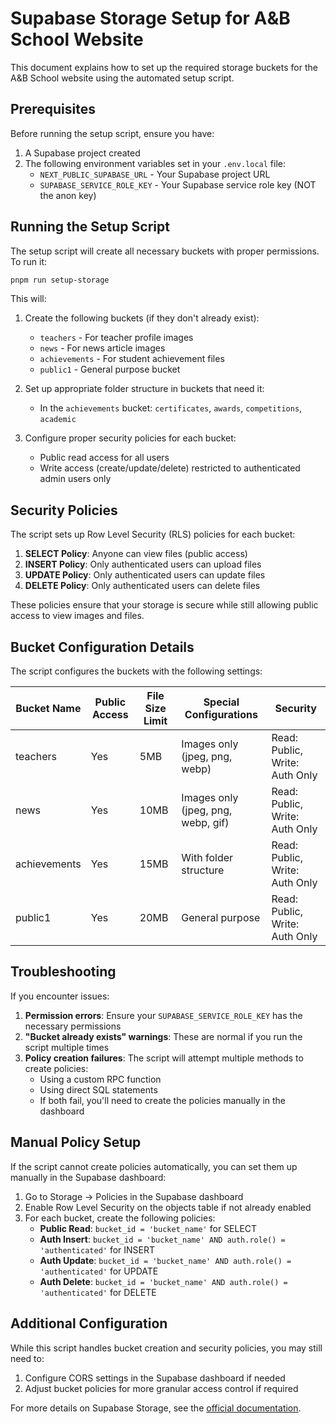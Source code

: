 # Supabase Storage Setup for A&B School Website

This document explains how to set up the required storage buckets for the A&B School website using the automated setup script.

## Prerequisites

Before running the setup script, ensure you have:

1. A Supabase project created
2. The following environment variables set in your `.env.local` file:
   - `NEXT_PUBLIC_SUPABASE_URL` - Your Supabase project URL
   - `SUPABASE_SERVICE_ROLE_KEY` - Your Supabase service role key (NOT the anon key)

## Running the Setup Script

The setup script will create all necessary buckets with proper permissions. To run it:

```bash
pnpm run setup-storage
```

This will:

1. Create the following buckets (if they don't already exist):
   - `teachers` - For teacher profile images
   - `news` - For news article images
   - `achievements` - For student achievement files
   - `public1` - General purpose bucket

2. Set up appropriate folder structure in buckets that need it:
   - In the `achievements` bucket: `certificates`, `awards`, `competitions`, `academic`

3. Configure proper security policies for each bucket:
   - Public read access for all users
   - Write access (create/update/delete) restricted to authenticated admin users only

## Security Policies

The script sets up Row Level Security (RLS) policies for each bucket:

1. **SELECT Policy**: Anyone can view files (public access)
2. **INSERT Policy**: Only authenticated users can upload files
3. **UPDATE Policy**: Only authenticated users can update files
4. **DELETE Policy**: Only authenticated users can delete files

These policies ensure that your storage is secure while still allowing public access to view images and files.

## Bucket Configuration Details

The script configures the buckets with the following settings:

| Bucket Name | Public Access | File Size Limit | Special Configurations | Security |
|-------------|---------------|----------------|------------------------|----------|
| teachers    | Yes           | 5MB            | Images only (jpeg, png, webp) | Read: Public, Write: Auth Only |
| news        | Yes           | 10MB           | Images only (jpeg, png, webp, gif) | Read: Public, Write: Auth Only |
| achievements| Yes           | 15MB           | With folder structure | Read: Public, Write: Auth Only |
| public1     | Yes           | 20MB           | General purpose | Read: Public, Write: Auth Only |

## Troubleshooting

If you encounter issues:

1. **Permission errors**: Ensure your `SUPABASE_SERVICE_ROLE_KEY` has the necessary permissions
2. **"Bucket already exists" warnings**: These are normal if you run the script multiple times
3. **Policy creation failures**: The script will attempt multiple methods to create policies:
   - Using a custom RPC function
   - Using direct SQL statements
   - If both fail, you'll need to create the policies manually in the dashboard

## Manual Policy Setup

If the script cannot create policies automatically, you can set them up manually in the Supabase dashboard:

1. Go to Storage → Policies in the Supabase dashboard
2. Enable Row Level Security on the objects table if not already enabled
3. For each bucket, create the following policies:
   - **Public Read**: `bucket_id = 'bucket_name'` for SELECT
   - **Auth Insert**: `bucket_id = 'bucket_name' AND auth.role() = 'authenticated'` for INSERT
   - **Auth Update**: `bucket_id = 'bucket_name' AND auth.role() = 'authenticated'` for UPDATE
   - **Auth Delete**: `bucket_id = 'bucket_name' AND auth.role() = 'authenticated'` for DELETE

## Additional Configuration

While this script handles bucket creation and security policies, you may still need to:

1. Configure CORS settings in the Supabase dashboard if needed
2. Adjust bucket policies for more granular access control if required

For more details on Supabase Storage, see the [official documentation](https://supabase.com/docs/guides/storage). 